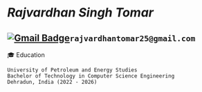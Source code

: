 # _Rajvardhan Singh Tomar_
[![Gmail Badge](https://img.shields.io/badge/Gmail-d14836?style=flat-square&logo=Gmail&logoColor=white&link=mailto:rajvardhantomar25@gmail.com)](mailto:rajvardhantomar25@gmail.com@gmail.com)```rajvardhantomar25@gmail.com```
---
🎓 Education
```
University of Petroleum and Energy Studies
Bachelor of Technology in Computer Science Engineering
Dehradun, India (2022 - 2026)
```
